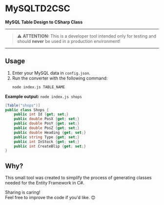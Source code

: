 # MySQLTD2CSC
**MySQL Table Design to CSharp Class**

---

> ⚠️ **ATTENTION:** This is a developer tool intended only for testing and should **never** be used in a production environment!

---

## Usage
1. Enter your MySQL data in `config.json`.  
2. Run the converter with the following command:  
   ```bash
   node index.js TABLE_NAME
   ```

**Example output:**
`node index.js shops`
```csharp
[Table("shops")]
public class Shops {
    public int Id {get; set;}
    public double PosX {get; set;}
    public double PosY {get; set;}
    public double PosZ {get; set;}
    public double Heading {get; set;}
    public string Type {get; set;}
    public int InStock {get; set;}
    public int CreateBlip {get; set;}
}
```

## Why?
This small tool was created to simplify the process of generating classes needed for the Entity Framework in C#.  
  
Sharing is caring!  
Feel free to improve the code if you'd like. 😊
